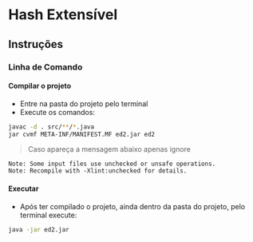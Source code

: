 # Hash Extensível

## Instruções

### Linha de Comando

#### Compilar o projeto

- Entre na pasta do projeto pelo terminal
- Execute os comandos:

```sh
javac -d . src/**/*.java
jar cvmf META-INF/MANIFEST.MF ed2.jar ed2
```

> Caso apareça a mensagem abaixo apenas ignore

```
Note: Some input files use unchecked or unsafe operations.
Note: Recompile with -Xlint:unchecked for details.
```

#### Executar

- Após ter compilado o projeto, ainda dentro da pasta do projeto, pelo terminal execute:

```sh
java -jar ed2.jar
```
